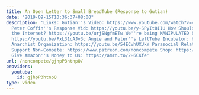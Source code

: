 ```yaml
---
title: An Open Letter to Small BreadTube (Response to Gutian)
date: "2019-09-15T10:36:37+08:00"
description: 'Links: Gutian''s Video: https://www.youtube.com/watch?v=vH35lLKm4VI
  Peter Coffin''s Response Vid: https://youtu.be/y-SPyIt8IIU How Should Leftists Use
  the Internet? https://youtu.be/urjSNgfmETw We''re being MANIPULATED by YouTube:
  https://youtu.be/FxL31cAJv3c Angie and Peter''s LeftTube Incubator: https://www.youtube.com/watch?v=KcRJF0HCncY
  Anarchist Organization: https://youtu.be/54ECvhUXUkY Parasocial Relationships: https://youtu.be/HYZSuNoa-c0
  Support Non-Compete: https://www.patreon.com/noncompete Shop: https://www.non-compete.com/shop/
  Give Amazon''s Money to Us: https://amzn.to/2H6CKfe'
url: /noncompete/gjhpP3htnpQ/
providers:
  youtube:
    id: gjhpP3htnpQ
type: video
---
```

